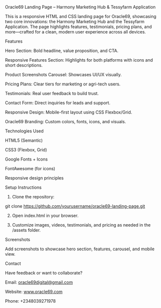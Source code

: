 Oracle69 Landing Page – Harmony Marketing Hub & Tessyfarm Application

This is a responsive HTML and CSS landing page for Oracle69, showcasing two core innovations: the Harmony Marketing Hub and the Tessyfarm Application. The page highlights features, testimonials, pricing plans, and more—crafted for a clean, modern user experience across all devices.

Features

Hero Section: Bold headline, value proposition, and CTA.

Responsive Features Section: Highlights for both platforms with icons and short descriptions.

Product Screenshots Carousel: Showcases UI/UX visually.

Pricing Plans: Clear tiers for marketing or agri-tech users.

Testimonials: Real user feedback to build trust.

Contact Form: Direct inquiries for leads and support.

Responsive Design: Mobile-first layout using CSS Flexbox/Grid.

Oracle69 Branding: Custom colors, fonts, icons, and visuals.


Technologies Used

HTML5 (Semantic)

CSS3 (Flexbox, Grid)

Google Fonts + Icons

FontAwesome (for icons)

Responsive design principles


Setup Instructions

1. Clone the repository:

git clone https://github.com/yourusername/oracle69-landing-page.git


2. Open index.html in your browser.


3. Customize images, videos, testimonials, and pricing as needed in the /assets folder.



Screenshots

Add screenshots to showcase hero section, features, carousel, and mobile view.

Contact

Have feedback or want to collaborate?

Email: oracle69digital@gmail.com

Website: www.oracle69.com

Phone: +2348039271978



